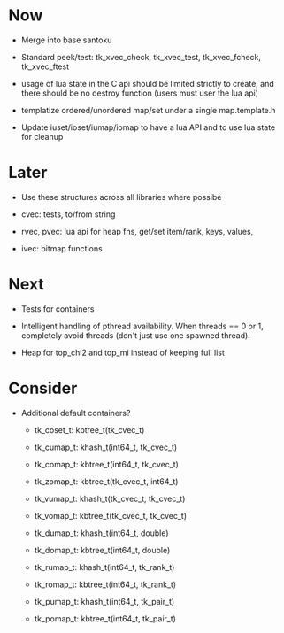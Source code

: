 # Now

- Merge into base santoku

- Standard peek/test: tk_xvec_check, tk_xvec_test, tk_xvec_fcheck, tk_xvec_ftest

- usage of lua state in the C api should be limited strictly to create, and
  there should be no destroy function (users must user the lua api)

- templatize ordered/unordered map/set under a single map.template.h
- Update iuset/ioset/iumap/iomap to have a lua API and to use lua state for cleanup

# Later

- Use these structures across all libraries where possibe

- cvec: tests, to/from string
- rvec, pvec: lua api for heap fns, get/set item/rank, keys, values,
- ivec: bitmap functions

# Next

- Tests for containers

- Intelligent handling of pthread availability. When threads == 0 or 1,
  completely avoid threads (don't just use one spawned thread).

- Heap for top_chi2 and top_mi instead of keeping full list

# Consider

- Additional default containers?

    - tk_coset_t: kbtree_t(tk_cvec_t)
    - tk_cumap_t: khash_t(int64_t, tk_cvec_t)
    - tk_comap_t: kbtree_t(int64_t, tk_cvec_t)

    - tk_zomap_t: kbtree_t(tk_cvec_t, int64_t)
    - tk_vumap_t: khash_t(tk_cvec_t, tk_cvec_t)
    - tk_vomap_t: kbtree_t(tk_cvec_t, tk_cvec_t)

    - tk_dumap_t: khash_t(int64_t, double)
    - tk_domap_t: kbtree_t(int64_t, double)
    - tk_rumap_t: khash_t(int64_t, tk_rank_t)
    - tk_romap_t: kbtree_t(int64_t, tk_rank_t)

    - tk_pumap_t: khash_t(int64_t, tk_pair_t)
    - tk_pomap_t: kbtree_t(int64_t, tk_pair_t)
